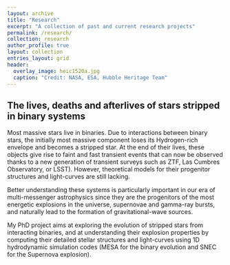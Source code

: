 ```yaml
---
layout: archive
title: "Research"
excerpt: "A collection of past and current research projects"
permalink: /research/
collection: research
author_profile: true
layout: collection
entries_layout: grid
header:
  overlay_image: heic1520a.jpg  
  caption: "Credit: NASA, ESA, Hubble Heritage Team"
---
```



## The lives, deaths and afterlives of stars stripped in binary systems

Most massive stars live in binaries. Due to interactions between binary stars, the initially
most massive component loses its Hydrogen-rich envelope and becomes a stripped star. At the end of their lives,
these objects give rise to faint and fast transient events that can now be observed thanks to a new generation
of transient surveys such as ZTF, Las Cumbres Observatory, or LSST). However, theoretical models for their
progenitor structures and light-curves are still lacking.

Better understanding these systems is particularly important in our era of multi-messenger astrophysics since
they are the progenitors of the most energetic explosions in the universe, supernovae and gamma-ray bursts, and naturally
lead to the formation of gravitational-wave sources.

My PhD project aims at exploring the evolution of stripped stars from interacting binaries, and at understanding
their explosion properties by computing their detailed stellar structures and light-curves using 1D hydrodynamic
simulation codes (MESA for the binary evolution and SNEC for the Supernova explosion).
